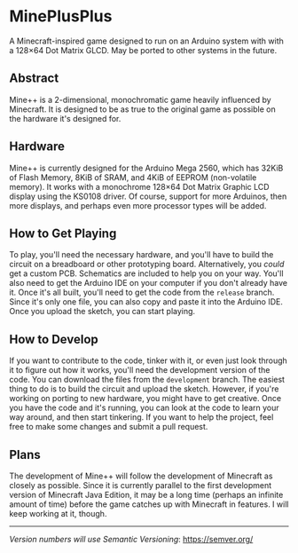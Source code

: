 # MinePlusPlus
A Minecraft-inspired game designed to run on an Arduino system with with a 128×64 Dot Matrix GLCD. May be ported to other systems in the future.
## Abstract
Mine++ is a 2-dimensional, monochromatic game heavily influenced by Minecraft. It is designed to be as true to the original game as possible on the hardware it's designed for. 
## Hardware
Mine++ is currently designed for the Arduino Mega 2560, which has 32KiB of Flash Memory, 8KiB of SRAM, and 4KiB of EEPROM (non-volatile memory). It works with a monochrome 128×64 Dot Matrix Graphic LCD display using the KS0108 driver. 
Of course, support for more Arduinos, then more displays, and perhaps even more processor types will be added.
## How to Get Playing
To play, you'll need the necessary hardware, and you'll have to build the circuit on a breadboard or other prototyping board. Alternatively, you *could* get a custom PCB. Schematics are included to help you on your way.
You'll also need to get the Arduino IDE on your computer if you don't already have it.
Once it's all built, you'll need to get the code from the `release` branch. Since it's only one file, you can also copy and paste it into the Arduino IDE.
Once you upload the sketch, you can start playing.
## How to Develop
If you want to contribute to the code, tinker with it, or even just look through it to figure out how it works, you'll need the development version of the code.
You can download the files from the `development` branch.
The easiest thing to do is to build the circuit and upload the sketch. However, if you're working on porting to new hardware, you might have to get creative.
Once you have the code and it's running, you can look at the code to learn your way around, and then start tinkering. If you want to help the project, feel free to make some changes and submit a pull request.
## Plans
The development of Mine++ will follow the development of Minecraft as closely as possible. Since it is currently parallel to the first development version of Minecraft Java Edition, it may be a long time (perhaps an infinite amount of time) before the game catches up with Minecraft in features. I will keep working at it, though.

-------
*Version numbers will use Semantic Versioning*: https://semver.org/
